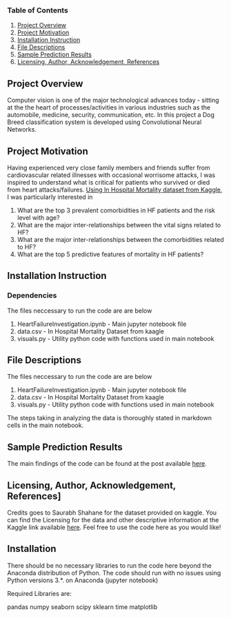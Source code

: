 ### Table of Contents

1. [Project Overview](#Overview)
3. [Project Motivation](#motivation)
2. [Installation Instruction](#installation)
3. [File Descriptions](#files)
4. [Sample Prediction Results](#results)
5. [Licensing, Author, Acknowledgement, References](#licensing)


## Project Overview<a name="motivation"></a>

Computer vision is one of the major technological advances today - sitting at the the heart of processes/activities in various industries such as the automobile, medicine, security, communication, etc. In this project a Dog Breed classification system is developed using Convolutional Neural Networks.

## Project Motivation<a name="motivation"></a>

Having experienced very close family members and friends suffer from cardiovascular related illnesses with occasional worrisome attacks, I was inspired to understand what is critical for patients who survived or died from heart attacks/failures. [Using In Hospital Mortality dataset from Kaggle](https://www.kaggle.com/saurabhshahane/in-hospital-mortality-prediction), I was particularly interested in 

1. What are the top 3 prevalent comorbidities in HF patients and the risk level with age?
2. What are the major inter-relationships between the vital signs related to HF?
3. What are the major inter-relationships between the comorbidities related to HF?
4. What are the top 5 predictive features of mortality in HF patients?

## Installation Instruction<a name="files"></a>

### Dependencies

The files neccessary to run the code are are below
1. HeartFailureInvestigation.ipynb - Main jupyter notebook file
2. data.csv - In Hospital Mortality Dataset from kaagle
3. visuals.py - Utility python code with functions used in main notebook 


## File Descriptions <a name="files"></a>

The files neccessary to run the code are are below
1. HeartFailureInvestigation.ipynb - Main jupyter notebook file
2. data.csv - In Hospital Mortality Dataset from kaagle
3. visuals.py - Utility python code with functions used in main notebook 

The steps taking in analyzing the data is thoroughly stated in markdown cells in the main notebook.

## Sample Prediction Results<a name="results"></a>

The main findings of the code can be found at the post available [here](https://medium.com/@succatt/key-parameters-impacting-mortality-in-heart-failure-hf-patients-a-data-driven-quest-2d9c273c46fc).

## Licensing, Author, Acknowledgement, References]<a name="licensing"></a>

Credits goes to Saurabh Shahane for the dataset provided on kaggle.
You can find the Licensing for the data and other descriptive information at the Kaggle link available [here](https://www.kaggle.com/saurabhshahane/in-hospital-mortality-prediction).  Feel free to use the code here as you would like! 

















## Installation <a name="installation"></a>

There should be no necessary libraries to run the code here beyond the Anaconda distribution of Python.  The code should run with no issues using Python versions 3.*. on Anaconda (jupyter notebook)

Required Libraries are:

pandas
numpy
seaborn
scipy
sklearn
time
matplotlib
